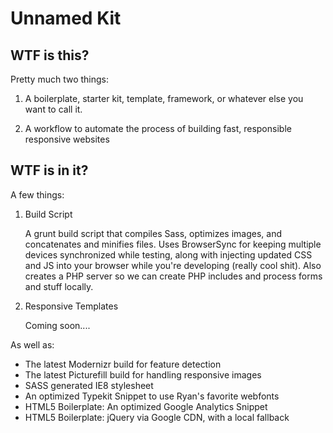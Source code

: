 Unnamed Kit
===================

## WTF is this?
Pretty much two things:

1. A boilerplate, starter kit, template, framework, or whatever else you want to call it.

2. A workflow to automate the process of building fast, responsible responsive websites




## WTF is in it?
A few things:

1. Build Script

   A grunt build script that compiles Sass, optimizes images, and concatenates and minifies files. Uses BrowserSync for keeping multiple devices synchronized while testing, along with injecting updated CSS and JS into your browser while you're developing (really cool shit). Also creates a PHP server so we can create PHP includes and process forms and stuff locally.

2. Responsive Templates

   Coming soon....


As well as:
- The latest Modernizr build for feature detection
- The latest Picturefill build for handling responsive images
- SASS generated IE8 stylesheet
- An optimized Typekit Snippet to use Ryan's favorite webfonts
- HTML5 Boilerplate: An optimized Google Analytics Snippet
- HTML5 Boilerplate: jQuery via Google CDN, with a local fallback
